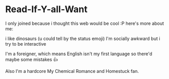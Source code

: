 # Read-If-Y-all-Want
I only joined because i thought this web would be cool :P
here's more about me:

i like dinosaurs (u could tell by the status emoji) I'm socially awkward but i try to be interactive

I'm a foreigner, which means English isn't my first language so there'd maybe some mistakes 👍

Also I'm a hardcore My Chemical Romance and Homestuck fan.
